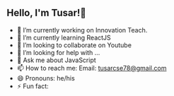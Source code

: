 ## Hello, I'm Tusar!👋

- 🔭 I’m currently working on Innovation Teach.
- 🌱 I’m currently learning ReactJS
- 👯 I’m looking to collaborate on Youtube
- 🤔 I’m looking for help with ...
- 💬 Ask me about JavaScript
- 📫 How to reach me: Email: tusarcse78@gmail.com
- 😄 Pronouns: he/his
- ⚡ Fun fact: 
